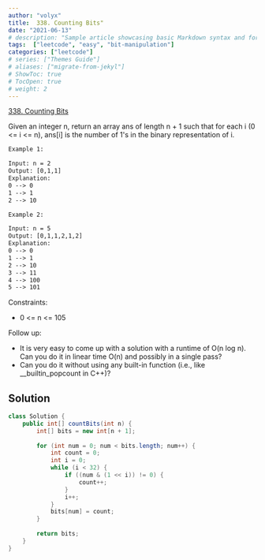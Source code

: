 ```yaml
---
author: "volyx"
title:  338. Counting Bits"
date: "2021-06-13"
# description: "Sample article showcasing basic Markdown syntax and formatting for HTML elements."
tags:  ["leetcode", "easy", "bit-manipulation"]
categories: ["leetcode"]
# series: ["Themes Guide"]
# aliases: ["migrate-from-jekyl"]
# ShowToc: true
# TocOpen: true
# weight: 2
---
```


[338. Counting Bits](https://leetcode.com/problems/counting-bits/)

Given an integer n, return an array ans of length n + 1 such that for each i (0 <= i <= n), ans[i] is the number of 1's in the binary representation of i.

```txt
Example 1:

Input: n = 2
Output: [0,1,1]
Explanation:
0 --> 0
1 --> 1
2 --> 10

Example 2:

Input: n = 5
Output: [0,1,1,2,1,2]
Explanation:
0 --> 0
1 --> 1
2 --> 10
3 --> 11
4 --> 100
5 --> 101
```

Constraints:

- 0 <= n <= 105

Follow up:

- It is very easy to come up with a solution with a runtime of O(n log n). Can you do it in linear time O(n) and possibly in a single pass?
- Can you do it without using any built-in function (i.e., like __builtin_popcount in C++)?

## Solution

```java
class Solution {
    public int[] countBits(int n) {
        int[] bits = new int[n + 1];
        
        for (int num = 0; num < bits.length; num++) {
            int count = 0;
            int i = 0;
            while (i < 32) {
                if ((num & (1 << i)) != 0) {
                    count++;
                }
                i++;
            }
            bits[num] = count;
        }
        
        return bits;
    }
}
```
